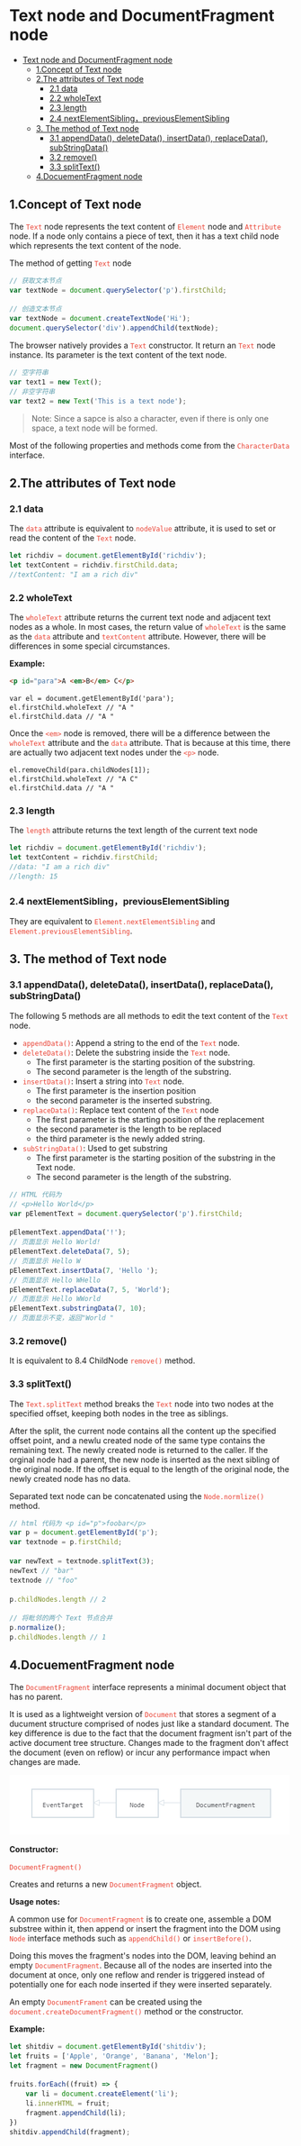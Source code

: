 # Text node and DocumentFragment node

- [Text node and DocumentFragment node](#text-node-and-documentfragment-node)
  - [1.Concept of Text node](#1concept-of-text-node)
  - [2.The attributes of Text node](#2the-attributes-of-text-node)
    - [2.1 data](#21-data)
    - [2.2 wholeText](#22-wholetext)
    - [2.3 length](#23-length)
    - [2.4 nextElementSibling，previousElementSibling](#24-nextelementsiblingpreviouselementsibling)
  - [3. The method of Text node](#3-the-method-of-text-node)
    - [3.1 appendData(), deleteData(), insertData(), replaceData(), subStringData()](#31-appenddata-deletedata-insertdata-replacedata-substringdata)
    - [3.2 remove()](#32-remove)
    - [3.3 splitText()](#33-splittext)
  - [4.DocuementFragment node](#4docuementfragment-node)

## 1.Concept of Text node

The <code style="color:#ea4335">Text</code> node represents the text content of <code style="color:#ea4335">Element</code> node and <code style="color:#ea4335">Attribute</code> node. If a node only contains a piece of text, then it has a text child node which represents the text content of the node.

The method of getting <code style="color:#ea4335">Text</code> node

```js
// 获取文本节点
var textNode = document.querySelector('p').firstChild;

// 创造文本节点
var textNode = document.createTextNode('Hi');
document.querySelector('div').appendChild(textNode);
```

The browser natively provides a <code style="color:#ea4335">Text</code> constructor. It return an <code style="color:#ea4335">Text</code> node instance. Its parameter is the text content of the text node.

```js
// 空字符串
var text1 = new Text();
// 非空字符串
var text2 = new Text('This is a text node');
```

> Note: Since a sapce is also a character, even if there is only one space, a text node will be formed.

Most of the following properties and methods come from the <code style="color:#ea4335">CharacterData</code> interface.

## 2.The attributes of Text node

### 2.1 data

The <code style="color:#ea4335">data</code> attribute is equivalent to <code style="color:#ea4335">nodeValue</code> attribute, it is used to set or read the content of the <code style="color:#ea4335">Text</code> node.

```js
let richdiv = document.getElementById('richdiv');
let textContent = richdiv.firstChild.data;
//textContent: "I am a rich div"
```

### 2.2 wholeText

The <code style="color:#ea4335">wholeText</code> attribute returns the current text node and adjacent text nodes as a whole. In most cases, the return value of <code style="color:#ea4335">wholeText</code> is the same as the <code style="color:#ea4335">data</code> attribute and <code style="color:#ea4335">textContent</code> attribute. However, there will be differences in some special circumstances.

**Example:**

```HTML
<p id="para">A <em>B</em> C</p>
```

```JS
var el = document.getElementById('para');
el.firstChild.wholeText // "A "
el.firstChild.data // "A "
```

Once the <code style="color:#ea4335">\<em></code> node is removed, there will be a difference between the <code style="color:#ea4335">wholeText</code> attribute and the <code style="color:#ea4335">data</code> attribute. That is because at this time, there are actually two adjacent text nodes under the <code style="color:#ea4335">\<p></code> node.

```JS
el.removeChild(para.childNodes[1]);
el.firstChild.wholeText // "A C"
el.firstChild.data // "A "
```

### 2.3 length

The <code style="color:#ea4335">length</code> attribute returns the text length of the current text node

```js
let richdiv = document.getElementById('richdiv');
let textContent = richdiv.firstChild;
//data: "I am a rich div"
//length: 15
```

### 2.4 nextElementSibling，previousElementSibling

They are equivalent to <code style="color:#ea4335">Element.nextElementSibling</code> and <code style="color:#ea4335">Element.previousElementSibling</code>.

## 3. The method of Text node

### 3.1 appendData(), deleteData(), insertData(), replaceData(), subStringData()

The following 5 methods are all methods to edit the text content of the <code style="color:#ea4335">Text</code> node.

- <code style="color:#ea4335">appendData()</code>: Append a string to the end of the <code style="color:#ea4335">Text</code> node.
- <code style="color:#ea4335">deleteData()</code>: Delete the substring inside the <code style="color:#ea4335">Text</code> node.
  - The first parameter is the starting position of the substring.
  - The second parameter is the length of the substring.
- <code style="color:#ea4335">insertData()</code>: Insert a string into <code style="color:#ea4335">Text</code> node.
  - The first parameter is the insertion position
  - the second parameter is the inserted substring.
- <code style="color:#ea4335">replaceData()</code>: Replace text content of the <code style="color:#ea4335">Text</code> node
  - The first parameter is the starting position of the replacement
  - the second parameter is the length to be replaced
  - the third parameter is the newly added string.
- <code style="color:#ea4335">subStringData()</code>: Used to get substring
  - The first parameter is the starting position of the substring in the Text node.
  - The second parameter is the length of the substring.

```js
// HTML 代码为
// <p>Hello World</p>
var pElementText = document.querySelector('p').firstChild;

pElementText.appendData('!');
// 页面显示 Hello World!
pElementText.deleteData(7, 5);
// 页面显示 Hello W
pElementText.insertData(7, 'Hello ');
// 页面显示 Hello WHello
pElementText.replaceData(7, 5, 'World');
// 页面显示 Hello WWorld
pElementText.substringData(7, 10);
// 页面显示不变，返回"World "
```

### 3.2 remove()

It is equivalent to 8.4 ChildNode <code style="color:#ea4335">remove()</code> method.

### 3.3 splitText()

The <code style="color:#ea4335">Text.splitText</code> method breaks the <code style="color:#ea4335">Text</code> node into two nodes at the specified offset, keeping both nodes in the tree as siblings.

After the split, the current node contains all the content up the specified offset point, and a newlu created node of the same type contains the remaining text. The newly created node is returned to the caller. If the orginal node had a parent, the new node is inserted as the next sibling of the original node. If the offset is equal to the length of the original node, the newly created node has no data.

Separated text node can be concatenated using the <code style="color:#ea4335">Node.normlize()</code> method.

```js
// html 代码为 <p id="p">foobar</p>
var p = document.getElementById('p');
var textnode = p.firstChild;

var newText = textnode.splitText(3);
newText // "bar"
textnode // "foo"

p.childNodes.length // 2

// 将毗邻的两个 Text 节点合并
p.normalize();
p.childNodes.length // 1
```

## 4.DocuementFragment node

The <code style="color:#ea4335">DocumentFragment</code> interface represents a minimal document object that has no parent.

It is used as a lightweight version of <code style="color:#ea4335">Document</code> that stores a segment of a ducument structure comprised of nodes just like a standard document. The key difference is due to the fact that the document fragment isn't part of the active document tree structure. Changes made to the fragment don't affect the document (even on reflow) or incur any performance impact when changes are made.

![20211106113002](https://raw.githubusercontent.com/Logible/Image/main/note_image/20211106113002.png)

**Constructor:**

<code style="color:#ea4335">DocumentFragment()</code>
  
  Creates and returns a new <code style="color:#ea4335">DocumentFragment</code> object.

**Usage notes:**

A common use for <code style="color:#ea4335">DocumentFragment</code> is to create one, assemble a DOM substree within it, then append or insert the fragment into the DOM using <code style="color:#ea4335">Node</code> interface methods such as <code style="color:#ea4335">appendChild()</code> or <code style="color:#ea4335">insertBefore()</code>.

Doing this moves the fragment's nodes into the DOM, leaving behind an empty <code style="color:#ea4335">DocumentFragment</code>. Because all of the nodes are inserted into the document at once, only one reflow and render is triggered instead of potentially one for each node inserted if they were inserted separately.

An empty <code style="color:#ea4335">DocumentFrament</code> can be created using the <code style="color:#ea4335">document.createDocumentFragment()</code> method or the constructor.

**Example:**

```js
let shitdiv = document.getElementById('shitdiv');
let fruits = ['Apple', 'Orange', 'Banana', 'Melon'];
let fragment = new DocumentFragment()

fruits.forEach((fruit) => {
    var li = document.createElement('li');
    li.innerHTML = fruit;
    fragment.appendChild(li);
})
shitdiv.appendChild(fragment);
```
